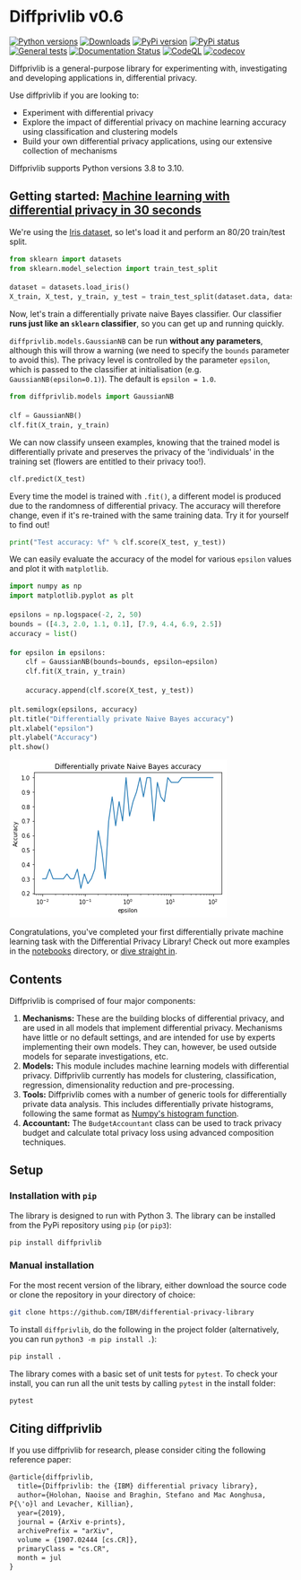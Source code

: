 # Diffprivlib v0.6

[![Python versions](https://img.shields.io/pypi/pyversions/diffprivlib.svg)](https://pypi.org/project/diffprivlib/)
[![Downloads](https://pepy.tech/badge/diffprivlib)](https://pepy.tech/project/diffprivlib)
[![PyPi version](https://img.shields.io/pypi/v/diffprivlib.svg)](https://pypi.org/project/diffprivlib/)
[![PyPi status](https://img.shields.io/pypi/status/diffprivlib.svg)](https://pypi.org/project/diffprivlib/)
[![General tests](https://github.com/IBM/differential-privacy-library/actions/workflows/general.yml/badge.svg)](https://github.com/IBM/differential-privacy-library/actions/workflows/general.yml)
[![Documentation Status](https://readthedocs.org/projects/diffprivlib/badge/?version=latest)](https://diffprivlib.readthedocs.io/en/latest/?badge=latest)
[![CodeQL](https://github.com/IBM/differential-privacy-library/actions/workflows/codeql.yml/badge.svg)](https://github.com/IBM/differential-privacy-library/actions/workflows/codeql.yml)
[![codecov](https://codecov.io/gh/IBM/differential-privacy-library/branch/main/graph/badge.svg)](https://codecov.io/gh/IBM/differential-privacy-library)

Diffprivlib is a general-purpose library for experimenting with, investigating and developing applications in, differential privacy.

Use diffprivlib if you are looking to:

- Experiment with differential privacy
- Explore the impact of differential privacy on machine learning accuracy using classification and clustering models 
- Build your own differential privacy applications, using our extensive collection of mechanisms

Diffprivlib supports Python versions 3.8 to 3.10.

## Getting started: [Machine learning with differential privacy in 30 seconds](https://github.com/IBM/differential-privacy-library/blob/main/notebooks/30seconds.ipynb)
We're using the [Iris dataset](https://archive.ics.uci.edu/ml/datasets/iris), so let's load it and perform an 80/20 train/test split.

```python
from sklearn import datasets
from sklearn.model_selection import train_test_split

dataset = datasets.load_iris()
X_train, X_test, y_train, y_test = train_test_split(dataset.data, dataset.target, test_size=0.2)
```

Now, let's train a differentially private naive Bayes classifier. Our classifier __runs just like an `sklearn` classifier__, so you can get up and running quickly.

`diffprivlib.models.GaussianNB` can be run __without any parameters__, although this will throw a warning (we need to specify the `bounds` parameter to avoid this). The privacy level is controlled by the parameter `epsilon`, which is passed to the classifier at initialisation (e.g. `GaussianNB(epsilon=0.1)`). The default is `epsilon = 1.0`.

```python
from diffprivlib.models import GaussianNB

clf = GaussianNB()
clf.fit(X_train, y_train)
```

We can now classify unseen examples, knowing that the trained model is differentially private and preserves the privacy of the 'individuals' in the training set (flowers are entitled to their privacy too!).

```python
clf.predict(X_test)
```

Every time the model is trained with `.fit()`, a different model is produced due to the randomness of differential privacy. The accuracy will therefore change, even if it's re-trained with the same training data. Try it for yourself to find out!

```python
print("Test accuracy: %f" % clf.score(X_test, y_test))
```

We can easily evaluate the accuracy of the model for various `epsilon` values and plot it with `matplotlib`.

```python
import numpy as np
import matplotlib.pyplot as plt

epsilons = np.logspace(-2, 2, 50)
bounds = ([4.3, 2.0, 1.1, 0.1], [7.9, 4.4, 6.9, 2.5])
accuracy = list()

for epsilon in epsilons:
    clf = GaussianNB(bounds=bounds, epsilon=epsilon)
    clf.fit(X_train, y_train)
    
    accuracy.append(clf.score(X_test, y_test))

plt.semilogx(epsilons, accuracy)
plt.title("Differentially private Naive Bayes accuracy")
plt.xlabel("epsilon")
plt.ylabel("Accuracy")
plt.show()
```

![Differentially private naive Bayes](https://github.com/IBM/differential-privacy-library/raw/main/notebooks/30seconds.png)

Congratulations, you've completed your first differentially private machine learning task with the Differential Privacy Library!  Check out more examples in the [notebooks](https://github.com/IBM/differential-privacy-library/blob/main/notebooks/) directory, or [dive straight in](https://github.com/IBM/differential-privacy-library/blob/main/diffprivlib/).

## Contents

Diffprivlib is comprised of four major components:
1. __Mechanisms:__ These are the building blocks of differential privacy, and are used in all models that implement differential privacy. Mechanisms have little or no default settings, and are intended for use by experts implementing their own models. They can, however, be used outside models for separate investigations, etc.
1. __Models:__ This module includes machine learning models with differential privacy. Diffprivlib currently has models for clustering, classification, regression, dimensionality reduction and pre-processing.
1. __Tools:__ Diffprivlib comes with a number of generic tools for differentially private data analysis. This includes differentially private histograms, following the same format as [Numpy's histogram function](https://docs.scipy.org/doc/numpy/reference/generated/numpy.histogram.html).
1. __Accountant:__ The `BudgetAccountant` class can be used to track privacy budget and calculate total privacy loss using advanced composition techniques. 


## Setup

### Installation with `pip`

The library is designed to run with Python 3.
The library can be installed from the PyPi repository using `pip` (or `pip3`):

```bash
pip install diffprivlib
```

### Manual installation

For the most recent version of the library, either download the source code or clone the repository in your directory of choice:

```bash
git clone https://github.com/IBM/differential-privacy-library
```

To install `diffprivlib`, do the following in the project folder (alternatively, you can run `python3 -m pip install .`):
```bash
pip install .
```

The library comes with a basic set of unit tests for `pytest`. To check your install, you can run all the unit tests by calling `pytest` in the install folder:

```bash
pytest
```

## Citing diffprivlib
If you use diffprivlib for research, please consider citing the following reference paper:
```
@article{diffprivlib,
  title={Diffprivlib: the {IBM} differential privacy library},
  author={Holohan, Naoise and Braghin, Stefano and Mac Aonghusa, P{\'o}l and Levacher, Killian},
  year={2019},
  journal = {ArXiv e-prints},
  archivePrefix = "arXiv",
  volume = {1907.02444 [cs.CR]},
  primaryClass = "cs.CR",
  month = jul
}
```
